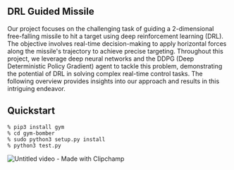## DRL Guided Missile

Our project focuses on the challenging task of guiding a 2-dimensional free-falling missile to hit a target using deep reinforcement learning (DRL). The objective involves real-time decision-making to apply horizontal forces along the missile's trajectory to achieve precise targeting. Throughout this project, we leverage deep neural networks and the DDPG (Deep Deterministic Policy Gradient) agent to tackle this problem, demonstrating the potential of DRL in solving complex real-time control tasks. The following overview provides insights into our approach and results in this intriguing endeavor.

## Quickstart

```
% pip3 install gym
% cd gym-bomber
% sudo python3 setup.py install
% python3 test.py
```
![Untitled video - Made with Clipchamp](https://github.com/simondlevy/gym-bomber/assets/79969852/3a697132-2936-451f-baef-82f9356f5120)

